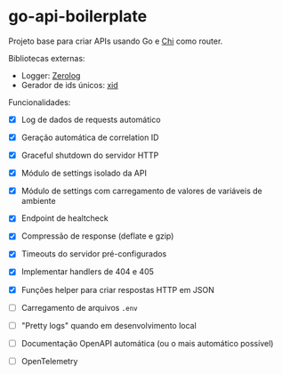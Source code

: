 # go-api-boilerplate

Projeto base para criar APIs usando Go e [Chi] como router.

Bibliotecas externas:

- Logger: [Zerolog]
- Gerador de ids únicos: [xid]

Funcionalidades:

- [x] Log de dados de requests automático
- [x] Geração automática de correlation ID
- [x] Graceful shutdown do servidor HTTP
- [x] Módulo de settings isolado da API
- [x] Módulo de settings com carregamento de valores de variáveis de ambiente
- [x] Endpoint de healtcheck
- [x] Compressão de response (deflate e gzip)
- [x] Timeouts do servidor pré-configurados
- [x] Implementar handlers de 404 e 405
- [x] Funções helper para criar respostas HTTP em JSON
- [ ] Carregamento de arquivos `.env`
- [ ] "Pretty logs" quando em desenvolvimento local
- [ ] Documentação OpenAPI automática (ou o mais automático possível)
- [ ] OpenTelemetry



[Chi]: https://github.com/go-chi/chi
[Zerolog]: https://github.com/rs/zerolog
[xid]: https://github.com/rs/xid
